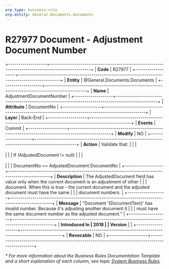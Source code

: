 ```yaml
---
erp.type: business-rule
erp.entity: General.Documents.Documents
---
```


# R27977 Document - Adjustment Document Number
+-------------------+--------------------------------------------------------------------------------------------------+
| **Code**          | R27977                                                                                           |
+-------------------+--------------------------------------------------------------------------------------------------+
| **Entity**        | @General.Documents.Documents                                                                     |
+-------------------+--------------------------------------------------------------------------------------------------+
| **Name**          | AdjustmentDocumentNumber                                                                         |
+-------------------+--------------------------------------------------------------------------------------------------+
| **Attribute**     | DocumentNo                                                                                       |
+-------------------+--------------------------------------------------------------------------------------------------+
| **Layer**         | Back-End                                                                                         |
+-------------------+--------------------------------------------------------------------------------------------------+
| **Events**        | Commit                                                                                           |
+-------------------+--------------------------------------------------------------------------------------------------+
| **Modify**        | NO                                                                                               |
+-------------------+--------------------------------------------------------------------------------------------------+
| **Action**        | Validate that:                                                                                   |
|                   | <br/><br/>                                                                                       |
|                   | If (AdjustedDocument != null)                                                                    |
|                   | <br/><br/>                                                                                       |
|                   | DocumentNo == AdjustedDocument.DocumentNo                                                        |
+-------------------+--------------------------------------------------------------------------------------------------+
| **Description**   | The AdjustedDocument field has value only when the current document is an adjustment of other    |
|                   | document. When this is true - the current document and the adjusted document must have the same  |
|                   | document numbers.                                                                                |
+-------------------+--------------------------------------------------------------------------------------------------+
| **Message**       | \"Document \'{DocumentText}\' has invalid number. Because it\'s adjusting another document it    |
|                   | must have the same document number as the adjusted document.\"                                   |
+-------------------+--------------------------------------------------------------------------------------------------+
| **Introduced In   | 2018                                                                                             |
| Version**         |                                                                                                  |
+-------------------+--------------------------------------------------------------------------------------------------+
| **Revocable**     | NO                                                                                               |
+-------------------+--------------------------------------------------------------------------------------------------+

*\* For more information about the Business Rules Documentation Template and a short explanation of each column, see
topic [System Business Rules](../templates/template-description-system-business-rules.md).*
